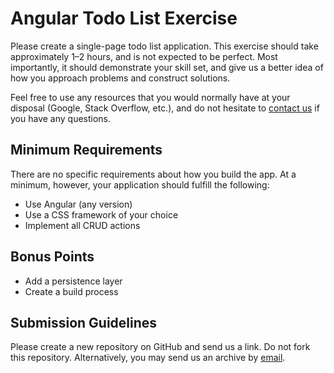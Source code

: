 # Angular Todo List Exercise

Please create a single-page todo list application. This exercise should take approximately 1&ndash;2 hours, and is not expected to be perfect. Most importantly, it should demonstrate your skill set, and give us a better idea of how you approach problems and construct solutions.

Feel free to use any resources that you would normally have at your disposal (Google, Stack Overflow, etc.), and do not hesitate to [contact us](mailto:developer@hellotonic.com) if you have any questions.

## Minimum Requirements

There are no specific requirements about how you build the app. At a minimum, however, your application should fulfill the following:

* Use Angular (any version)
* Use a CSS framework of your choice
* Implement all CRUD actions

## Bonus Points

* Add a persistence layer
* Create a build process

## Submission Guidelines

Please create a new repository on GitHub and send us a link. Do not fork this repository. Alternatively, you may send us an archive by [email](mailto:developer@hellotonic.com).

